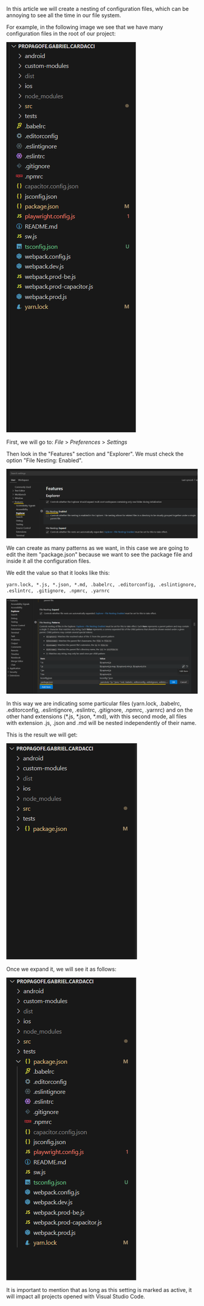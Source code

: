 In this article we will create a nesting of configuration files, which can be annoying to see all the time in our file system.

For example, in the following image we see that we have many configuration files in the root of our project:

![file-nesting-1.png](/assets/images/visual-studio-code/file-nesting-1.png)

First, we will go to: _File_ > _Preferences_ > _Settings_

Then look in the "Features" section and "Explorer".
We must check the option "File Nesting: Enabled".

![file-nesting-2.png](/assets/images/visual-studio-code/file-nesting-2.png)

We can create as many patterns as we want, in this case we are going to edit the item "package.json" because we want to see the package file and inside it all the configuration files.

We edit the value so that it looks like this:
```
yarn.lock, *.js, *.json, *.md, .babelrc, .editorconfig, .eslintignore, .eslintrc, .gitignore, .npmrc, .yarnrc
```

![file-nesting-3.png](/assets/images/visual-studio-code/file-nesting-3.png)

In this way we are indicating some particular files (yarn.lock, .babelrc, .editorconfig, .eslintignore, .eslintrc, .gitignore, .npmrc, .yarnrc) and on the other hand extensions (*.js, *.json, *.md), with this second mode, all files with extension .js, .json and .md will be nested independently of their name.

This is the result we will get:

![file-nesting-4.png](/assets/images/visual-studio-code/file-nesting-4.png)

Once we expand it, we will see it as follows:

![file-nesting-5.png](/assets/images/visual-studio-code/file-nesting-5.png)

It is important to mention that as long as this setting is marked as active, it will impact all projects opened with Visual Studio Code.
